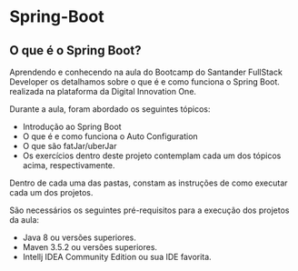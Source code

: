 # Spring-Boot

## O que é o Spring Boot?

Aprendendo e conhecendo na aula do Bootcamp do Santander FullStack Developer os detalhamos sobre o que é e como funciona o Spring Boot.
realizada na plataforma da Digital Innovation One.

Durante a aula, foram abordado os seguintes tópicos:

- Introdução ao Spring Boot
- O que é e como funciona o Auto Configuration
- O que são fatJar/uberJar 
- Os exercícios dentro deste projeto contemplam cada um dos tópicos acima, respectivamente.

Dentro de cada uma das pastas, constam as instruções de como executar cada um dos projetos.

São necessários os seguintes pré-requisitos para a execução dos projetos da aula:

- Java 8 ou versões superiores.
- Maven 3.5.2 ou versões superiores.
- Intellj IDEA Community Edition ou sua IDE favorita.
